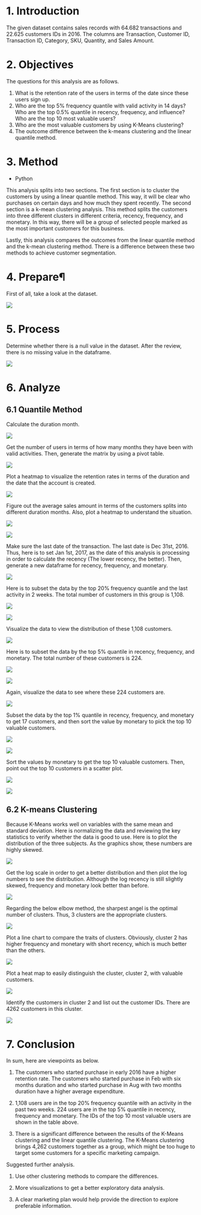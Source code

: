 # 1. Introduction
The given dataset contains sales records with 64.682 transactions and 22.625 customers IDs in 2016. The columns are Transaction, Customer ID, Transaction ID, Category, SKU, Quantity, and Sales Amount.

# 2. Objectives
The questions for this analysis are as follows.

1. What is the retention rate of the users in terms of the date since these users sign up.
2. Who are the top 5% frequency quantile with valid activity in 14 days? Who are the top 0.5% quantile in recency, frequency, and influence? Who are the top 10 most valuable users?
3. Who are the most valuable customers by using K-Means clustering?
4. The outcome difference between the k-means clustering and the linear quantile method.

# 3. Method
- Python 

This analysis splits into two sections. The first section is to cluster the customers by using a linear quantile method. This way, it will be clear who purchases on certain days and how much they spent recently.
The second section is a k-mean clustering analysis. This method splits the customers into three different clusters in different criteria, recency, frequency, and monetary. In this way, there will be a group of selected people marked as the most important customers for this business.

Lastly, this analysis compares the outcomes from the linear quantile method and the k-mean clustering method. There is a difference between these two methods to achieve customer segmentation.

# 4. Prepare¶
First of all, take a look at the dataset.

![](https://github.com/foolwuilin/Data_Analytics_Projects/blob/main/RFM%20with%20K-means/images/df_01.jpg)

# 5. Process
Determine whether there is a null value in the dataset. After the review, there is no missing value in the dataframe.

![](https://github.com/foolwuilin/Data_Analytics_Projects/blob/main/RFM%20with%20K-means/images/info_01.jpg)

# 6. Analyze
## 6.1 Quantile Method
Calculate the duration month.

![](https://github.com/foolwuilin/Data_Analytics_Projects/blob/main/RFM%20with%20K-means/images/df_02.jpg)

Get the number of users in terms of how many months they have been with valid activities. Then, generate the matrix by using a pivot table.

![](https://github.com/foolwuilin/Data_Analytics_Projects/blob/main/RFM%20with%20K-means/images/df_03.jpg)

Plot a heatmap to visualize the retention rates in terms of the duration and the date that the account is created.

![](https://github.com/foolwuilin/Data_Analytics_Projects/blob/main/RFM%20with%20K-means/images/plot_01.jpg)

Figure out the average sales amount in terms of the customers splits into different duration months. Also, plot a heatmap to understand the situation.

![](https://github.com/foolwuilin/Data_Analytics_Projects/blob/main/RFM%20with%20K-means/images/df_04.jpg)

![](https://github.com/foolwuilin/Data_Analytics_Projects/blob/main/RFM%20with%20K-means/images/plot_02.jpg)

Make sure the last date of the transaction. The last date is Dec 31st, 2016. Thus, here is to set Jan 1st, 2017, as the date of this analysis is processing in order to calculate the recency (The lower recency, the better). Then, generate a new dataframe for recency, frequency, and monetary.

![](https://github.com/foolwuilin/Data_Analytics_Projects/blob/main/RFM%20with%20K-means/images/df_05.jpg)

Here is to subset the data by the top 20% frequency quantile and the last activity in 2 weeks. The total number of customers in this group is 1,108.

![](https://github.com/foolwuilin/Data_Analytics_Projects/blob/main/RFM%20with%20K-means/images/info_02.jpg)

![](https://github.com/foolwuilin/Data_Analytics_Projects/blob/main/RFM%20with%20K-means/images/df_06.jpg)

Visualize the data to view the distribution of these 1,108 customers.

![](https://github.com/foolwuilin/Data_Analytics_Projects/blob/main/RFM%20with%20K-means/images/plot_03.jpg)

Here is to subset the data by the top 5% quantile in recency, frequency, and monetary. The total number of these customers is 224.

![](https://github.com/foolwuilin/Data_Analytics_Projects/blob/main/RFM%20with%20K-means/images/info_03.jpg)

![](https://github.com/foolwuilin/Data_Analytics_Projects/blob/main/RFM%20with%20K-means/images/df_07.jpg)

Again, visualize the data to see where these 224 customers are.

![](https://github.com/foolwuilin/Data_Analytics_Projects/blob/main/RFM%20with%20K-means/images/plot_04.jpg)

Subset the data by the top 1% quantile in recency, frequency, and monetary to get 17 customers, and then sort the value by monetary to pick the top 10 valuable customers.

![](https://github.com/foolwuilin/Data_Analytics_Projects/blob/main/RFM%20with%20K-means/images/info_04.jpg)

![](https://github.com/foolwuilin/Data_Analytics_Projects/blob/main/RFM%20with%20K-means/images/df_08.jpg)

Sort the values by monetary to get the top 10 valuable customers. Then, point out the top 10 customers in a scatter plot.

![](https://github.com/foolwuilin/Data_Analytics_Projects/blob/main/RFM%20with%20K-means/images/df_09.jpg)

![](https://github.com/foolwuilin/Data_Analytics_Projects/blob/main/RFM%20with%20K-means/images/plot_05.jpg)

## 6.2 K-means Clustering
Because K-Means works well on variables with the same mean and standard deviation. Here is normalizing the data and reviewing the key statistics to verify whether the data is good to use. Here is to plot the distribution of the three subjects. As the graphics show, these numbers are highly skewed.

![](https://github.com/foolwuilin/Data_Analytics_Projects/blob/main/RFM%20with%20K-means/images/plot_06.jpg)

Get the log scale in order to get a better distribution and then plot the log numbers to see the distribution. Although the log recency is still slightly skewed, frequency and monetary look better than before.

![](https://github.com/foolwuilin/Data_Analytics_Projects/blob/main/RFM%20with%20K-means/images/plot_07.jpg)

Regarding the below elbow method, the sharpest angel is the optimal number of clusters. Thus, 3 clusters are the appropriate clusters.

![](https://github.com/foolwuilin/Data_Analytics_Projects/blob/main/RFM%20with%20K-means/images/plot_08.jpg)

Plot a line chart to compare the traits of clusters. Obviously, cluster 2 has higher frequency and monetary with short recency, which is much better than the others.

![](https://github.com/foolwuilin/Data_Analytics_Projects/blob/main/RFM%20with%20K-means/images/plot_09.jpg)

Plot a heat map to easily distinguish the cluster, cluster 2, with valuable customers.

![](https://github.com/foolwuilin/Data_Analytics_Projects/blob/main/RFM%20with%20K-means/images/plot_10.jpg)

Identify the customers in cluster 2 and list out the customer IDs. There are 4262 customers in this cluster.

![](https://github.com/foolwuilin/Data_Analytics_Projects/blob/main/RFM%20with%20K-means/images/df_10.jpg)

# 7. Conclusion
In sum, here are viewpoints as below.

1. The customers who started purchase in early 2016 have a higher retention rate. The customers who started purchase in Feb with six months duration and who started purchase in Aug with two months duration have a higher average expenditure.

2. 1,108 users are in the top 20% frequency quantile with an activity in the past two weeks. 224 users are in the top 5% quantile in recency, frequency and monetary. The IDs of the top 10 most valuable users are shown in the table above.

3. There is a significant difference between the results of the K-Means clustering and the linear quantile clustering. The K-Means clustering brings 4,262 customers together as a group, which might be too huge to target some customers for a specific marketing campaign.

Suggested further analysis.

1. Use other clustering methods to compare the differences.

2. More visualizations to get a better exploratory data analysis.

3. A clear marketing plan would help provide the direction to explore preferable information. 

